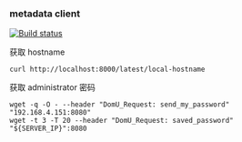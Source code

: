 ﻿
### metadata client

[![Build status](https://ci.appveyor.com/api/projects/status/60mrqfrsuepwmmf3?svg=true)](https://ci.appveyor.com/project/Jamlee/metadata)


获取 hostname

````
curl http://localhost:8000/latest/local-hostname
````


获取 administrator 密码

````
wget -q -O - --header "DomU_Request: send_my_password" "192.168.4.151:8080"
wget -t 3 -T 20 --header "DomU_Request: saved_password" "${SERVER_IP}":8080
````